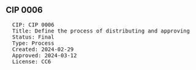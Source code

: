 ## CIP 0006

<pre>
  CIP: CIP 0006
  Title: Define the process of distributing and approving 
  Status: Final
  Type: Process
  Created: 2024-02-29
  Approved: 2024-03-12
  License: CC6
</pre>
